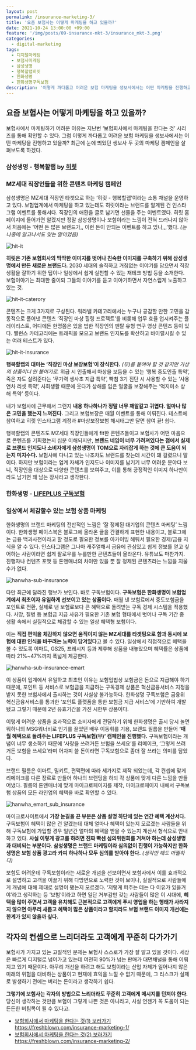```yaml
---
layout: post
permalink: /insurance-marketing-3/
title: '요즘 보험사는 어떻게 마케팅을 하고 있을까?'
date: 2021-10-24 13:00:00 +09:00
feature: '/img/posts/09-insurance-mkt-3/insurance_mkt-3.png'
categories:
  - digital-marketing
tags:
  - 디지털마케팅
  - 보험사마케팅
  - 삼성생명
  - 행복할랩히릿
  - 한화생명
  - 한화생명구독보험
description: '이렇게 까다롭고 어려운 보험 마케팅을 생보사에서는 어떤 마케팅을 진행하고 있을까? 최근에 눈에 띄었던 생보사 두 곳의 마케팅 캠페인을 살펴보도록 하겠다.'
---
```

## 요즘 보험사는 어떻게 마케팅을 하고 있을까?

보험사에서 마케팅하기 어려운 이유는 지난번 ‘보험회사에서 마케팅을 한다는 것’ 시리즈를 통해 확인할 수 있다. 그럼 이렇게 까다롭고 어려운 보험 마케팅을 생보사에서는 어떤 마케팅을 진행하고 있을까? 최근에 눈에 띄었던 생보사 두 곳의 마케팅 캠페인을 살펴보도록 하겠다.

### 삼성생명 - 행복할랩 by [히릿](https://www.hit-it.co.kr/)
### MZ세대 직장인들을 위한 콘텐츠 마케팅 캠페인

삼성생명은 MZ세대 직장인 타겟으로 하는 ‘히릿 - 행복할랩’이라는 소통 채널을 운영하고 있다. 보험업계에서 마케팅을 하고 있는데도 히릿이라는 브랜드를 알게된 건 인스타그램 이벤트를 통해서다. 직장인의 애환을 글로 남기면 선물을 주는 이벤트였다. 히릿 홈페이지에 들어가면 알겠지만 정말 삼성생명이나 보험이라는 느낌이 전혀 드러나지 않아서 처음에는 ‘어떤 돈 많은 브랜드가,, 이런 돈이 안되는 이벤트를 하고 있나,,,’했다. *(는 나중에 알고나서도 맞는 말이었음)*

![hit-it](/img/posts/09-insurance-mkt-3/samsung_hit-it.png)

**히릿은 기존 보험회사의 딱딱한 이미지를 벗어나 친숙한 이미지를 구축하기 위해 삼성생명에서 만든 새로운 브랜드다.** 2030 세대의 솔직하고 거침없는 이야기를 담으면서 직장생활을 잘하기 위한 팁이나 일상에서 쉽게 실천할 수 있는 재테크 방법 등을 소개한다. 보험이야기는 최대한 줄이되 그들의 이야기를 듣고 이야기하면서 자연스럽게 노출하고 있는 것.

![hit-it-caterory](/img/posts/09-insurance-mkt-3/samsung_category.png)

콘텐츠는 크게 3가지로 구성된다. 워라밸 카테고리에서는 누구나 공감할 만한 고민을 감동적으로 풀어낸 콘텐츠 ‘직장인 마상 힐링 프로젝트’를 비롯해 업무 효율 업시켜주는 플레이리스트, 어디에든 한명쯤은 있을 법한 직장인의 멘탈 유형 연구 영상 콘텐츠 등이 있다. 밸런스 카테고리에는 트래픽을 모으고 브랜드 인지도를 확산하고 바이럴시킬 수 있는 여러 테스트가 있다.

![hit-it-insurance](/img/posts/09-insurance-mkt-3/samsung_virtural_insurance.png)

**행복할랩의 대미는 ‘직장인 마상 보장보험’이 장식한다.** *(무)를 붙여야 할 것 같지만 가상의 상품이니 안 붙이기로.* 위급 시 인출해서 마상을 보듬을 수 있는 ‘행복 중도인출 특약’, 죽은 자도 살려준다는 ‘무기력 생사초 지급 특약’, 빡침 3기 진단 시 사용할 수 있는 ‘사용 연차 리셋 특약’, 사회생활 때문에 웃다가 상해를 입은 얼굴을 보장해주는 ‘억지미소 상해 특약’ 등이다.

내가 보험사에 근무해서 그런지 **내용 하나하나가 정말 너무 깨알같고 귀엽다. 얼마나 많은 고민을 했는지 느껴진다.** 그리고 보험보장은 매월 이벤트를 통해 이뤄진다. 테스트에 참여하고 히릿 인스타그램 계정과 #마상보장보험 해시태그만 달면 참여 끝! 쉽다.

행복할랩의 콘텐츠도 MZ세대 직장인들에게 fit한 콘텐츠들이고 보험사가 어떤 마음으로 콘텐츠를 기획했는지 십분 이해되지만, **브랜드 네임이 너무 가려져있다는 점에서 실제로 브랜드 인지도나 소비자에게 삼성생명이 TOM으로 자리잡게 하는 것에 큰 도움이 되는지 미지수다.** 보험사에 다니고 있는 나조차도 브랜드를 찾는데 시간이 꽤 걸렸으니 말이다. 하지만 보험이라는 업계 자체가 인지도나 이미지를 남기기 너무 어려운 분야다 보니, 직장인을 대상으로 다양한 콘텐츠를 보여주고, 이를 통해 긍정적인 이미지 하나만이라도 남기면 꽤 남는 장사라고 생각한다.


### 한화생명 - [LIFEPLUS 구독보험](https://www.lifeplus9dok.co.kr/)
### 일상에서 체감할수 있는 보험 상품 마케팅

한화생명의 브랜드 마케팅의 전반적인 느낌은 ‘잘 정제된 대기업의 콘텐츠 마케팅’ 느낌이다. 한화생명 페이스북은 블로그에 올라온 글을 간결하게 표현한 내용이고, 블로그에는 금융 백과사전이라고 할 정도로 필요한 정보를 아카이빙 해둬서 필요한 경제/금융 지식을 알 수 있다. 인스타그램은 그나마 캐주얼해서 금융에 관심있고 쉽게 정보를 얻고 싶어하는 사람이라면 쉽게 팔로우를 누를만한 콘텐츠들이 올라온다. 유튜브도 마찬가지. 진행자나 컨텐츠 포맷 등 톤앤매너의 차이만 있을 뿐 잘 정제된 콘텐츠라는 느낌을 지울 수가 없다.

![hanwha-sub-insurance](/img/posts/09-insurance-mkt-3/hanwha_sub_insurance.png)

다만 최근에 달라진 행보가 보인다. 바로 구독보험이다. **구독보험은 한화생명이 보험업계에서 최초이자 유일하게 선보이고 있는 상품이다.** 매월 낸 보험료에서 중도보험금을 포인트로 전환, 실제로 낸 보험료보다 큰 혜택으로 돌려받는 구독 경제 시스템을 적용했다. 사망, 질병 등 보험금 지급 사유가 필요한 기존 보험 형태에서 벗어나 구독 기간 중 생활 속에서 실질적으로 체감할 수 있는 일상 혜택형 보험이다. 

이는 **직접 편익을 체감하지 않으면 움직이지 않는 MZ세대를 타겟팅으로 함과 동시에 보험에 대한 인식을 바꾸려는 노력이 담겨있다**고 볼 수 있다. 일상에서 직접적으로 혜택을 볼 수 있도록 이마트, GS25, 프레시지 등과 제휴해 상품을 내놓았으며 혜택률은 상품에 따라 21%~47%까지 폭넓게 제공한다.

![hanwha-sub-insurance-emart](/img/posts/09-insurance-mkt-3/hanwha_emart_sub_insurance.jpeg)

이 상품이 업계에서 유일하고 최초인 이유는 보험업법상 보험금은 돈으로 지급해야 하기 때문에, 포인트 등 서비스로 보험금을 지급하는 구독경제 상품은 혁신금융서비스 지정을 받지 못한 보험사에서 출시하는 것이 사실상 불가능하다. 한화생명 구독보험은 금융위 혁신금융서비스를 통과한 ‘포인트 플랫폼을 통한 보험금 지급 서비스’에 기반하여 개발됐고 그렇기 때문에 2년 유효기간을 가진 시한부 상품이다.

이렇게 어려운 상품을 효과적으로 소비자에게 전달하기 위해 한화생명은 출시 당시 놀면뭐하니의 MSG워너비로 인기를 끌었던 배우 이동휘를 기용, 브랜드 필름을 만들어 **‘매월 혜택으로 돌려주는 LIFEPLUS 구독보험(무)’ 캠페인을 진행했다.** 구독보험이라는 개념이 너무 생소하기 때문에 ‘사랑을 쓰려거든 보험을 쓰세요’를 리메이크, ‘그렇게 쓰려거든 보험을 쓰세요’라며 어차피 쓸 돈이라면 구독보험으로 좀더 잘 쓰라는 의미를 담았다.

브랜드 필름은 이마트, 밀키트, 편맥편에 따라 세가지로 제작 되었는데, 각 컨셉에 맞게 리메이크를 다른 장르로 만들어 하나의 브랜딩을 하되 각 상품에 맞게 다른 느낌을 만들어냈다. 필름의 톤앤매너에 맞게 마이크로페이지를 제작, 마이크로페이지 내에서 구독보험 상품의 모든 라인업의 혜택을 바로 확인할 수 있다.

![hanwha_emart_sub_insurance](/img/posts/09-insurance-mkt-3/hanwha_emart_insurance_bill.png)

마이크로사이트에서 **가장 눈길을 끈 부분은 상품 설명 하단에 있는 연간 혜택 계산서다.** 구독보험이 혜택이 많은 건 알겠는데 대체 얼마나 혜택이 있는지 모르겠는 사람들을 위해 구독보험에 가입할 경우 일년간 얼마의 혜택을 받을 수 있는지 계산서 형식으로 안내하고 있다. **사실 이렇게 광고를 하려면 진짜 빡센 심의위원회를 거쳐야 하는데 삼성생명과 대비되는 부분이다. 삼성생명은 브랜드 마케팅이라 심의없이 진행이 가능하지만 한화생명은 보험 상품 광고라 카피 하나하나 모두 심의를 받아야 한다.** *(생각만 해도 아찔하다)*

보험도 어려운데 구독보험이라는 새로운 개념을 선보이면서 보험사에서 이를 효과적으로 설명하고 고객을 이끌기 위해 다방면으로 노력한 것이 보이나, 실질적으로 사람들에게 개념에 대해 제대로 설명이 됐는지 모르겠다. ‘저렇게 퍼주는 데는 다 이유가 있을거야’라고 생각하는 등 ‘보험’이라고 하면 일단 거부감만 갖는 사람들이 많은 이 시대에, **혜택을 많이 주면서 고객을 유치해도 근본적으로 고객에게 푸시 영업을 하는 행태가 사라지지 않으면 아무리 새롭고 혜택이 많은 상품이라고 할지라도 보험 브랜드 이미지 개선에는 한계가 있지 않을까 싶다.**

## 각자의 컨셉으로 느리더라도 고객에게 꾸준히 다가가기

보험사가 가지고 있는 고질적인 문제는 보험사 스스로가 가장 잘 알고 있을 것이다. 세상은 빠르게 디지털로 넘어가고 있는데 여전히 90%가 넘는 판매가 대면채널을 통해 이뤄지고 있기 때문이다. 아무리 개선을 하려고 해도 보험이라는 산업 자체가 일어나지 않은 미래의 위험을 대비하는 상품이고 현재에 효익을 느낄 수 없기 때문에, 그 리스크가 실제로 발생하기 전에는 버리는 돈이라고 생각하기 쉽다.

**그렇기에 보험사는 각자의 방법으로 느리더라도 꾸준히 고객에게 메시지를 던져야 한다.** 당신이 생각하는 것만큼 보험이 그렇게 나쁜 것은 아니라고, 사실 언젠가 꼭 도움이 되는 든든한 버팀목이 될 수 있다고.

- [보험회사에서 마케팅을 한다는 것(1) 보러가기](https://freshblown.com/insurance-marketing-1/) <https://freshblown.com/insurance-marketing-1/>
- [보험회사에서 마케팅을 한다는 것(2) 보러가기](https://freshblown.com/insurance-marketing-2/) <https://freshblown.com/insurance-marketing-2/>

